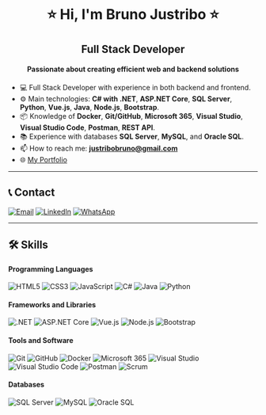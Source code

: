 <h1 align="center">⭐ Hi, I'm Bruno Justribo ⭐</h1>
<h2 align="center">Full Stack Developer</h2>
<h4 align="center">Passionate about creating efficient web and backend solutions</h4>

- 💻 Full Stack Developer with experience in both backend and frontend.  
- ⚙️ Main technologies: **C# with .NET**, **ASP.NET Core**, **SQL Server**, **Python**, **Vue.js**, **Java**, **Node.js**, **Bootstrap**.  
- 📦 Knowledge of **Docker**, **Git/GitHub**, **Microsoft 365**, **Visual Studio**, **Visual Studio Code**, **Postman**, **REST API**.  
- 📚 Experience with databases **SQL Server**, **MySQL**, and **Oracle SQL**.  
- 📫 How to reach me: **justribobruno@gmail.com**  
- 🌐 [My Portfolio](https://github.com/BrunoJustri)

---

## 📞 Contact

[![Email](https://img.shields.io/badge/Email-0078D4?style=for-the-badge&logo=microsoft-outlook&logoColor=white)](mailto:justribobruno@gmail.com)
[![LinkedIn](https://img.shields.io/badge/LinkedIn-0A66C2?style=for-the-badge&logo=linkedin&logoColor=white)](https://www.linkedin.com/in/brunojustribo/)
[![WhatsApp](https://img.shields.io/badge/WhatsApp-25D366?style=for-the-badge&logo=whatsapp&logoColor=white)](https://wa.me/5491139016916?text=Hi%20Bruno,%20I%20saw%20your%20GitHub%20and%20would%20like%20to%20contact%20you.)

---

## 🛠 Skills

#### Programming Languages  
![HTML5](https://img.shields.io/badge/HTML5-E34F26?style=for-the-badge&logo=html5&logoColor=white)
![CSS3](https://img.shields.io/badge/CSS3-1572B6?style=for-the-badge&logo=css3&logoColor=white)
![JavaScript](https://img.shields.io/badge/JavaScript-F7DF1E?style=for-the-badge&logo=javascript&logoColor=black)
![C#](https://img.shields.io/badge/C%23-239120?style=for-the-badge&logo=c-sharp&logoColor=white)
![Java](https://img.shields.io/badge/Java-007396?style=for-the-badge&logo=java&logoColor=white)
![Python](https://img.shields.io/badge/Python-3776AB?style=for-the-badge&logo=python&logoColor=white)

#### Frameworks and Libraries  
![.NET](https://img.shields.io/badge/.NET-512BD4?style=for-the-badge&logo=dotnet&logoColor=white)
![ASP.NET Core](https://img.shields.io/badge/ASP.NET%20Core-512BD4?style=for-the-badge&logo=dotnet&logoColor=white)
![Vue.js](https://img.shields.io/badge/Vue.js-4FC08D?style=for-the-badge&logo=vue.js&logoColor=white)
![Node.js](https://img.shields.io/badge/Node.js-339933?style=for-the-badge&logo=node.js&logoColor=white)
![Bootstrap](https://img.shields.io/badge/Bootstrap-7952B3?style=for-the-badge&logo=bootstrap&logoColor=white)

#### Tools and Software  
![Git](https://img.shields.io/badge/Git-F05033?style=for-the-badge&logo=git&logoColor=white)
![GitHub](https://img.shields.io/badge/GitHub-181717?style=for-the-badge&logo=github&logoColor=white)
![Docker](https://img.shields.io/badge/Docker-2496ED?style=for-the-badge&logo=docker&logoColor=white)
![Microsoft 365](https://img.shields.io/badge/Microsoft%20365-D83B01?style=for-the-badge&logo=microsoftoffice&logoColor=white)
![Visual Studio](https://img.shields.io/badge/Visual%20Studio-5C2D91?style=for-the-badge&logo=visualstudio&logoColor=white)
![Visual Studio Code](https://img.shields.io/badge/VS%20Code-007ACC?style=for-the-badge&logo=visualstudiocode&logoColor=white)
![Postman](https://img.shields.io/badge/Postman-FF6C37?style=for-the-badge&logo=postman&logoColor=white)
![Scrum](https://img.shields.io/badge/Scrum-6DB33F?style=for-the-badge&logo=trello&logoColor=white)

#### Databases  
![SQL Server](https://img.shields.io/badge/SQL%20Server-CC2927?style=for-the-badge&logo=microsoft-sql-server&logoColor=white)
![MySQL](https://img.shields.io/badge/MySQL-4479A1?style=for-the-badge&logo=mysql&logoColor=white)
![Oracle SQL](https://img.shields.io/badge/Oracle%20SQL-F80000?style=for-the-badge&logo=oracle&logoColor=white)


